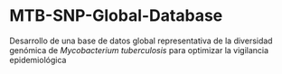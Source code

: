 # MTB-SNP-Global-Database
Desarrollo de una base de datos global representativa de la diversidad genómica de *Mycobacterium tuberculosis* para optimizar la vigilancia epidemiológica

